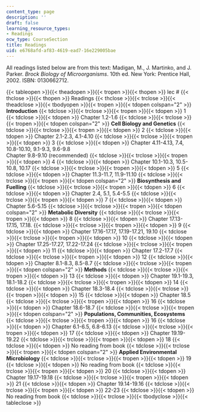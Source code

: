 ```yaml
---
content_type: page
description: ''
draft: false
learning_resource_types:
- Readings
ocw_type: CourseSection
title: Readings
uid: e6768afd-af83-4619-ead7-16e229005bae
---
```

All readings listed below are from this text: Madigan, M., J. Martinko, and J. Parker. _Brock Biology of Microorganisms_. 10th ed. New York: Prentice Hall, 2002. ISBN: 0130662712.

{{< tableopen >}}{{< theadopen >}}{{< tropen >}}{{< thopen >}}
lec #
{{< thclose >}}{{< thopen >}}
Readings
{{< thclose >}}{{< trclose >}}{{< theadclose >}}{{< tbodyopen >}}{{< tropen >}}{{< tdopen colspan="2" >}}
**Introduction**
{{< tdclose >}}{{< trclose >}}{{< tropen >}}{{< tdopen >}}
1
{{< tdclose >}}{{< tdopen >}}
Chapter 1.2-1.6
{{< tdclose >}}{{< trclose >}}{{< tropen >}}{{< tdopen colspan="2" >}}
**Cell Biology and Genetics**
{{< tdclose >}}{{< trclose >}}{{< tropen >}}{{< tdopen >}}
2
{{< tdclose >}}{{< tdopen >}}
Chapter 2.1-2.3, 4.1-4.10
{{< tdclose >}}{{< trclose >}}{{< tropen >}}{{< tdopen >}}
3
{{< tdclose >}}{{< tdopen >}}
Chapter 4.11-4.13, 7.4, 10.8-10.10, 9.1-9.3, 9.6-9.8   
Chapter 9.8-9.10 (recommended)
{{< tdclose >}}{{< trclose >}}{{< tropen >}}{{< tdopen >}}
4
{{< tdclose >}}{{< tdopen >}}
Chapter 10.1-10.3, 10.5-10.8, 10.17
{{< tdclose >}}{{< trclose >}}{{< tropen >}}{{< tdopen >}}
5
{{< tdclose >}}{{< tdopen >}}
Chapter 11.3-11.7, 11.9-11.10
{{< tdclose >}}{{< trclose >}}{{< tropen >}}{{< tdopen colspan="2" >}}
**Biosynthesis and Fuelling**
{{< tdclose >}}{{< trclose >}}{{< tropen >}}{{< tdopen >}}
6
{{< tdclose >}}{{< tdopen >}}
Chapter 2.4, 5.1, 5.4-5.5
{{< tdclose >}}{{< trclose >}}{{< tropen >}}{{< tdopen >}}
7
{{< tdclose >}}{{< tdopen >}}
Chapter 5.6-5.15
{{< tdclose >}}{{< trclose >}}{{< tropen >}}{{< tdopen colspan="2" >}}
**Metabolic Diversity**
{{< tdclose >}}{{< trclose >}}{{< tropen >}}{{< tdopen >}}
8
{{< tdclose >}}{{< tdopen >}}
Chapter 17.13-17.15, 17.18.
{{< tdclose >}}{{< trclose >}}{{< tropen >}}{{< tdopen >}}
9
{{< tdclose >}}{{< tdopen >}}
Chapter 17.16-17.17, 17.19-17.21, 19.10
{{< tdclose >}}{{< trclose >}}{{< tropen >}}{{< tdopen >}}
10
{{< tdclose >}}{{< tdopen >}}
Chapter 17.25-17.27, 17.22-17.24
{{< tdclose >}}{{< trclose >}}{{< tropen >}}{{< tdopen >}}
11
{{< tdclose >}}{{< tdopen >}}
Chapter 17.2-17.7
{{< tdclose >}}{{< trclose >}}{{< tropen >}}{{< tdopen >}}
12
{{< tdclose >}}{{< tdopen >}}
Chapter 8.1-8.3, 8.5-8.7
{{< tdclose >}}{{< trclose >}}{{< tropen >}}{{< tdopen colspan="2" >}}
**Methods**
{{< tdclose >}}{{< trclose >}}{{< tropen >}}{{< tdopen >}}
13
{{< tdclose >}}{{< tdopen >}}
Chapter 19.1-19.3, 18.1-18.2
{{< tdclose >}}{{< trclose >}}{{< tropen >}}{{< tdopen >}}
14
{{< tdclose >}}{{< tdopen >}}
Chapter 18.3-18.4
{{< tdclose >}}{{< trclose >}}{{< tropen >}}{{< tdopen >}}
15
{{< tdclose >}}{{< tdopen >}}
Chapter 18.5
{{< tdclose >}}{{< trclose >}}{{< tropen >}}{{< tdopen >}}
16
{{< tdclose >}}{{< tdopen >}}
Chapter 18.6-18.7
{{< tdclose >}}{{< trclose >}}{{< tropen >}}{{< tdopen colspan="2" >}}
**Populations, Communities, Ecosystems**
{{< tdclose >}}{{< trclose >}}{{< tropen >}}{{< tdopen >}}
16
{{< tdclose >}}{{< tdopen >}}
Chapter 6.1-6.5, 6.8-6.13
{{< tdclose >}}{{< trclose >}}{{< tropen >}}{{< tdopen >}}
17
{{< tdclose >}}{{< tdopen >}}
Chapter 19.19-19.22
{{< tdclose >}}{{< trclose >}}{{< tropen >}}{{< tdopen >}}
18
{{< tdclose >}}{{< tdopen >}}
No reading from book
{{< tdclose >}}{{< trclose >}}{{< tropen >}}{{< tdopen colspan="2" >}}
**Applied Environmental Microbiology**
{{< tdclose >}}{{< trclose >}}{{< tropen >}}{{< tdopen >}}
19
{{< tdclose >}}{{< tdopen >}}
No reading from book
{{< tdclose >}}{{< trclose >}}{{< tropen >}}{{< tdopen >}}
20
{{< tdclose >}}{{< tdopen >}}
Chapter 19.17-19.18
{{< tdclose >}}{{< trclose >}}{{< tropen >}}{{< tdopen >}}
21
{{< tdclose >}}{{< tdopen >}}
Chapter 19.14-19.16
{{< tdclose >}}{{< trclose >}}{{< tropen >}}{{< tdopen >}}
22-23
{{< tdclose >}}{{< tdopen >}}
No reading from book
{{< tdclose >}}{{< trclose >}}{{< tbodyclose >}}{{< tableclose >}}